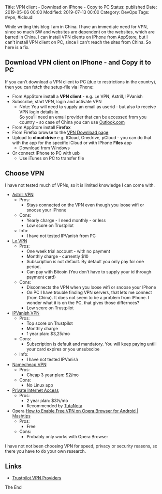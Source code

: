 Title: VPN client - Download on IPhone - Copy to PC
Status: published
Date: 2019-05-06 00:00
Modified: 2019-07-13 00:00
Category: DevOps
Tags: #vpn, #icloud

While writing this blog I am in China. I have an immediate need for VPN, since so much SW and websites are dependent on the websites, which are barred in China.
I can install VPN clients on IPhone from AppStore, but I can't install VPN client on PC, since I can't reach the sites from China. So here is a fix.

## Download VPN client on IPhone - and Copy it to PC

If you can't download a VPN client to PC (due to restrictions in the country), then you can fetch the setup-file via IPhone:

* From AppStore install a **VPN client** - e.g. Le VPN, Astrill, IPVanish
* Subscribe, start VPN, login and activate VPN
    * Note: You will need to supply an email as userid - but also to receive VPN login details in.  
    So you'll need an email provider that can be accessed from you country - so case of China you can use [Outlook.com](https://outlook.live.com/owa/)
* From AppStore install **Firefox**
* From Firefox browse to the [VPN Download page](https://www.le-vpn.com/vpn-windows/)
* Upload to **cloud drive** e.g. ICloud, Onedrive, pCloud - you can do that with the app for the specific iCloud or with IPhone **Files** app
    * Download from Windows
* Or connect IPhone to PC with usb
    * Use iTunes on PC to transfer file

## Choose VPN

I have not tested much of VPNs, so it is limited knowledge I can come with. 

* [Astrill VPN](https://www.astrill.com/)
    * Pros:
        * Stays connected on the VPN even though you loose wifi or snoose your IPhone
    * Cons:
        * Yearly charge - I need monthly - or less
        * Low score on Trustpilot
    * Info:
        * I have not tested IPVanish from PC
* [Le VPN](https://www.le-vpn.com/)
    * Pros:
        * One week trial account - with no payment
        * Monthly charge - currently $10
        * Subscription is not default. By default you only pay for one period.
        * Can pay with Bitcoin (You don't have to supply your id through payment card)
    * Cons:
        * Disconnects the VPN when you loose wifi or snoose your IPhone
        * On PC I have trouble finding VPN servers, that lets me connect (from China). It does not seem to be a problem from IPhone. I wonder what it is on the PC, that gives those differnces?
        * Low score on Trustpilot
* [IPVanish VPN](https://www.ipvanish.com)
    * Pros:
        * Top score on Trustpilot
        * Monthly charge
        * 1 year plan: $3,25/mo
    * Cons:
        * Subscription is default and mandatory. You will keep paying untill your card expires or you unsubscibe
    * Info:
        * I have not tested IPVanish
* [Namecheap VPN](https://www.namecheap.com/vpn/)
    * Pros:
        * Cheap 3 year plan: $2/mo
    * Cons:
        * No Linux app
* [Private Internet Access](https://www.privateinternetaccess.com/)
    * Pros:
        * 2 year plan: $3½/mo
        * Recommended by [TutaNota](https://tutanota.com/blog/posts/private-internet-access-pia/)
* Opera [How to Enable Free VPN on Opera Browser for Android | Mashtips](https://mashtips.com/enable-free-vpn-opera-browser-android/)
    * Pros:
        * Free
    * Cons:
        * Probably only works with Opera Browser

I have not not been choosing VPN for speed, privacy or security reasons, so there you have to do your own research.  

## Links

* [Trustpilot VPN Providers](https://www.trustpilot.com/categories/vpn_providers)

The End
